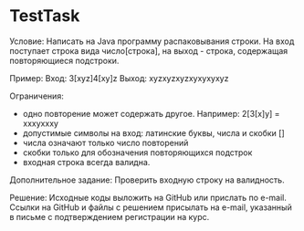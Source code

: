 # TestTask

Условие:
Написать на Java программу распаковывания строки. На вход поступает строка вида число[строка], на выход - строка, содержащая повторяющиеся подстроки.

Пример:
Вход: 3[xyz]4[xy]z
Выход: xyzxyzxyzxyxyxyxyz

Ограничения:
- одно повторение может содержать другое. Например: 2[3[x]y]  = xxxyxxxy
- допустимые символы на вход: латинские буквы, числа и скобки []
- числа означают только число повторений
- скобки только для обозначения повторяющихся подстрок
- входная строка всегда валидна.

Дополнительное задание:
Проверить входную строку на валидность.

Решение: 
Исходные коды выложить на GitHub или прислать по e-mail. Ссылки на GitHub и файлы с решением присылать на e-mail, указанный в письме с подтверждением регистрации на курс.
